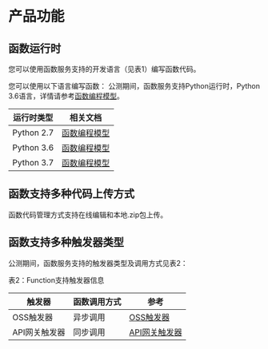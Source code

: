 # 产品功能


## 函数运行时

您可以使用函数服务支持的开发语言（见表1）编写函数代码。

您可以使用以下语言编写函数：
公测期间，函数服务支持Python运行时，Python 3.6语言，详情请参考[函数编程模型](../Operation-Guide/buildfunction/programming-model/basic-concept.md)。

|运行时类型     | 相关文档    |
| ---------- | ---------- |
| Python 2.7  | [函数编程模型](../Operation-Guide/buildfunction/programming-model/basic-concept.md)|
| Python 3.6 | [函数编程模型](../Operation-Guide/buildfunction/programming-model/basic-concept.md)|
| Python 3.7 | [函数编程模型](../Operation-Guide/buildfunction/programming-model/basic-concept.md)|

## 函数支持多种代码上传方式

函数代码管理方式支持在线编辑和本地.zip包上传。

## 函数支持多种触发器类型

公测期间，函数服务支持的触发器类型及调用方式见表2：

表2：Function支持触发器信息

| 触发器     | 函数调用方式 | 参考       |
| ---------- | ------------ | ---------- |
| OSS触发器  | 异步调用     | [OSS触发器](../Operation-Guide/invokefunction/triggermanagement/eventsourceservice/oss-tirgger.md)|
| API网关触发器 | 同步调用     | [API网关触发器](../Operation-Guide/invokefunction/triggermanagement/eventsourceservice/apig-tigger.md)|
